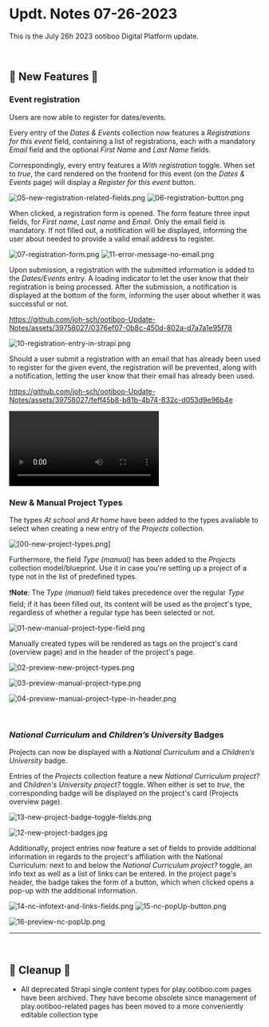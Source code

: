 # Updt. Notes 07-26-2023

This is the July 26h 2023 ootiboo Digital Platform update.

<br>

## 🚀 New Features 🚀

### Event registration

Users are now able to register for dates/events.

Every entry of the *Dates & Events* collection now features a *Registrations for this event* field, containing a list of registrations, each with a mandatory *Email* field and the optional *First Name* and *Last Name* fields. 

Correspondingly, every entry features a *With registration* toggle. When set to *true*, the card rendered on the frontend for this event (on the *Dates & Events* page) will display a *Register for this event* button.

![05-new-registration-related-fields.png](./imgs/05-new-registration-related-fields.png)
![06-registration-button.png](./imgs/06-registration-button.png)

When clicked, a registration form is opened. The form feature three input fields, for *First name*, *Last name* and  *Email*. Only the email field is mandatory. If not filled out, a notification will be displayed, informing the user about needed to provide a valid email address to register.

![07-registration-form.png](./imgs/07-registration-form.png)
![11-error-message-no-email.png](./imgs/11-error-message-no-email.png)

Upon submission, a registration with the submitted information is added to the *Dates/Events* entry. A loading indicator to let the user know that their registration is being processed. After the submission, a notification is displayed at the bottom of the form, informing the user about whether it was successful or not.

https://github.com/joh-sch/ootiboo-Update-Notes/assets/39758027/0376ef07-0b8c-450d-802a-d7a7a1e95f78

![10-registration-entry-in-strapi.png](./imgs/10-registration-entry-in-strapi.png)

Should a user submit a registration with an email that has already been used to register for the given event, the registration will be prevented, along with a notification, letting the user know that their email has already been used.

https://github.com/joh-sch/ootiboo-Update-Notes/assets/39758027/feff45b8-b81b-4b74-832c-d053d9e96b4e

<video src="[LINK](https://github.com/joh-sch/ootiboo-Update-Notes/assets/39758027/feff45b8-b81b-4b74-832c-d053d9e96b4e)" controls="controls" style="max-width: 730px;">
</video>

<br>

### New & Manual Project Types

The types *At school* and *At home* have been added to the types available to select when creating a new entry of the *Projects* collection.

![[00-new-project-types.png]](./imgs/00-new-project-types.png)

Furthermore, the field *Type (manual)* has been added to the *Projects* collection model/blueprint. Use it in case you're setting up a project of a type not in the list of predefined types.

❗**Note**: The *Type (manual)* field takes precedence over the regular *Type* field; if it has been filled out, its content will be used as the project's type, regardless of whether a regular type has been selected or not.

![01-new-manual-project-type-field.png](./imgs/01-new-manual-project-type-field.png)

Manually created types will be rendered as tags on the project's card (overview page) and in the header of the project's page.

![02-preview-new-project-types.png](./imgs/02-preview-new-project-types.png)

![03-preview-manual-project-type.png](./imgs/03-preview-manual-project-type.png)

![04-preview-manual-project-type-in-header.png](./imgs/04-preview-manual-project-type-in-header.png)

<br>

### *National Curriculum* and *Children’s University* Badges

Projects can now be displayed with a *National Curriculum* and a *Children’s University* badge.

Entries of the *Projects* collection feature a new *National Curriculum project?* and *Children's University project?* toggle. When either is set to *true*, the corresponding badge will be displayed on the project's card (Projects overview page).

![13-new-project-badge-toggle-fields.png](./imgs/13-new-project-badge-toggle-fields.png)

![12-new-project-badges.jpg](./imgs/12-new-project-badges.jpg)

Additionally, project entries now feature a set of fields to provide additional information in regards to the project's affiliation with the National Curriculum: next to and below the *National Curriculum project?* toggle, an info text as well as a list of links can be entered. In the project page's header, the badge takes the form of a button, which when clicked opens a pop-up with the additional information.

![14-nc-infotext-and-links-fields.png](./imgs/14-nc-infotext-and-links-fields.png)
![15-nc-popUp-button.png](./imgs/15-nc-popUp-button.png)

![16-preview-nc-popUp.png](./imgs/16-preview-nc-popUp.png)

---

<br>

## 🧹 Cleanup 🧹

- All deprecated Strapi single content types for play.ootiboo.com pages have been archived. They have become obsolete since management of play.ootiboo-related pages has been moved to a more conveniently editable collection type
